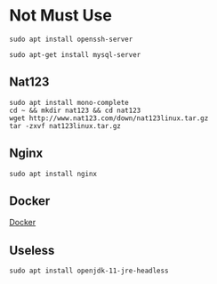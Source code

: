 # Not Must Use

    sudo apt install openssh-server

    sudo apt-get install mysql-server

## Nat123

    sudo apt install mono-complete
    cd ~ && mkdir nat123 && cd nat123
    wget http://www.nat123.com/down/nat123linux.tar.gz
    tar -zxvf nat123linux.tar.gz

## Nginx 

    sudo apt install nginx
    
## Docker

[Docker](./softwares/docker/README.md)

## Useless

    sudo apt install openjdk-11-jre-headless
